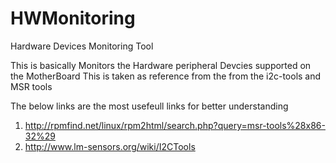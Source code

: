 # HWMonitoring
Hardware Devices Monitoring Tool

This is basically Monitors the Hardware peripheral Devcies supported on the MotherBoard
This is taken as reference from the from the i2c-tools and MSR tools

The below links are the most usefeull links for better understanding
1. http://rpmfind.net/linux/rpm2html/search.php?query=msr-tools%28x86-32%29
2. http://www.lm-sensors.org/wiki/I2CTools

